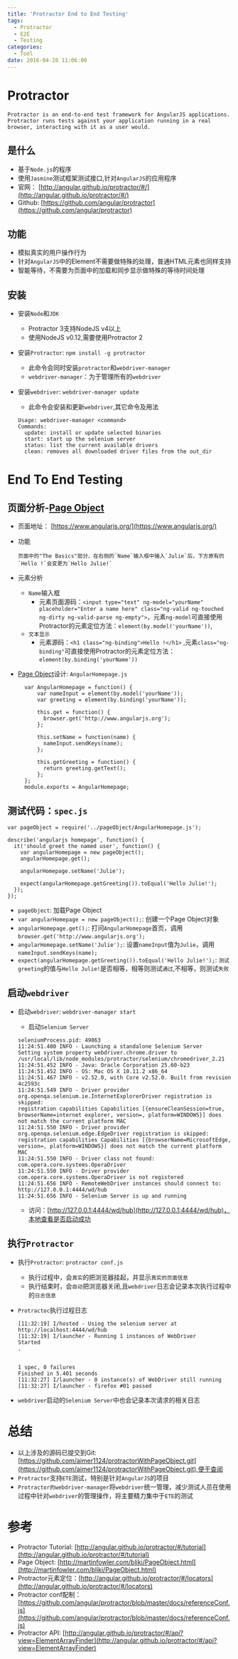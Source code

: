 ```yaml
---
title: 'Protractor End to End Testing'
tags:
  - Protractor
  - E2E
  - Testing
categories:
  - Tool
date: 2016-04-28 11:06:00
---
```


# Protractor

```
Protractor is an end-to-end test framework for AngularJS applications.
Protractor runs tests against your application running in a real browser, interacting with it as a user would.
```

## 是什么
* 基于`Node.js`的程序
* 使用`Jasmine`测试框架测试接口,针对`AngularJS`的应用程序
* 官网： [http://angular.github.io/protractor/#/](http://angular.github.io/protractor/#/)
* Github: [https://github.com/angular/protractor](https://github.com/angular/protractor)

## 功能
* 模拟真实的用户操作行为
* 针对`AngularJS`中的Element不需要做特殊的处理，普通HTML元素也同样支持
* 智能等待，不需要为页面中的加载和同步显示做特殊的等待时间处理

<!--more-->


## 安装
* 安装`Node`和`JDK`
	* Protractor 3支持NodeJS v4以上
	* 使用NodeJS v0.12,需要使用Protractor 2
* 安装`Protractor`: `npm install -g protractor`
	* 此命令会同时安装`protractor`和`webdriver-manager`
	* `webdriver-manager`：为于管理所有的`webdriver`
* 安装`webdriver`: `webdriver-manager update`
	* 此命令会安装和更新`webdriver`,其它命令及用法

	```
	Usage: webdriver-manager <command>
	Commands:
	  update: install or update selected binaries
	  start: start up the selenium server
	  status: list the current available drivers
	  clean: removes all downloaded driver files from the out_dir
	```

#  End To End Testing
## 页面分析-[Page Object](http://martinfowler.com/bliki/PageObject.html)
* 页面地址： [https://www.angularjs.org/](https://www.angularjs.org/)
* 功能

	```
	页面中的"The Basics"部分，在右侧的`Name`输入框中输入`Julie`后，下方原有的`Hello !`会变更为`Hello Julie!`
	```

* 元素分析
	* `Name`输入框
		* 元素页面源码：`<input type="text" ng-model="yourName" placeholder="Enter a name here" class="ng-valid ng-touched ng-dirty ng-valid-parse ng-empty">`，元素`ng-model`可直接使用Protractor的元素定位方法：`element(by.model('yourName'))`,
	* `文本显示`
		* 元素源码：`<h1 class="ng-binding">Hello !</h1>` ,元素`class="ng-binding"`可直接使用Protractor的元素定位方法：`element(by.binding('yourName'))`
* [Page Object](http://martinfowler.com/bliki/PageObject.html)设计: `AngularHomepage.js`

	```
	  var AngularHomepage = function() {
		  var nameInput = element(by.model('yourName'));
		  var greeting = element(by.binding('yourName'));

		  this.get = function() {
		    browser.get('http://www.angularjs.org');
		  };

		  this.setName = function(name) {
		    nameInput.sendKeys(name);
		  };

		  this.getGreeting = function() {
		    return greeting.getText();
		  };
	  };
	  module.exports = AngularHomepage;
	```

## 测试代码：`spec.js`


```
var pageObject = require('../pageObject/AngularHomepage.js');

describe('angularjs homepage', function() {
  it('should greet the named user', function() {
    var angularHomepage = new pageObject();
    angularHomepage.get();

    angularHomepage.setName('Julie');

    expect(angularHomepage.getGreeting()).toEqual('Hello Julie!');
  });
});
```

* `pageObject`: 加载Page Object
* `var angularHomepage = new pageObject();`: 创建一个Page Object对象
* `angularHomepage.get();`: 打问`AngularHomepage`首页，调用`browser.get('http://www.angularjs.org');`
* `angularHomepage.setName('Julie');`: 设置`nameInput`值为`Julie`，调用`nameInput.sendKeys(name);`
* `expect(angularHomepage.getGreeting()).toEqual('Hello Julie!');`: `测试greeting`的值与`Hello Julie!`是否相等，相等则测试`通过`,不相等，则测试`失败`

## 启动`webdriver`
* 启动`webdriver`: `webdriver-manager start`
	* 启动`Selenium Server`

	```
	seleniumProcess.pid: 49863
	11:24:51.400 INFO - Launching a standalone Selenium Server
	Setting system property webdriver.chrome.driver to /usr/local/lib/node_modules/protractor/selenium/chromedriver_2.21
	11:24:51.452 INFO - Java: Oracle Corporation 25.60-b23
	11:24:51.452 INFO - OS: Mac OS X 10.11.2 x86_64
	11:24:51.467 INFO - v2.52.0, with Core v2.52.0. Built from revision 4c2593c
	11:24:51.549 INFO - Driver provider org.openqa.selenium.ie.InternetExplorerDriver registration is skipped:
	registration capabilities Capabilities [{ensureCleanSession=true, browserName=internet explorer, version=, platform=WINDOWS}] does not match the current platform MAC
	11:24:51.550 INFO - Driver provider org.openqa.selenium.edge.EdgeDriver registration is skipped:
	registration capabilities Capabilities [{browserName=MicrosoftEdge, version=, platform=WINDOWS}] does not match the current platform MAC
	11:24:51.550 INFO - Driver class not found: com.opera.core.systems.OperaDriver
	11:24:51.550 INFO - Driver provider com.opera.core.systems.OperaDriver is not registered
	11:24:51.656 INFO - RemoteWebDriver instances should connect to: http://127.0.0.1:4444/wd/hub
	11:24:51.656 INFO - Selenium Server is up and running
	```

	* 访问：[http://127.0.0.1:4444/wd/hub](http://127.0.0.1:4444/wd/hub)，本地查看是否启动成功

## 执行`Protractor`

* 执行`Protractor`: `protractor conf.js`
	* 执行过程中，会`真实`的把浏览器挂起，并显示`真实的页面信息`
	* 执行结束时，会`自动`把浏览器关闭,且`webdriver`日志会记录本次执行过程中的`日志信息`
* `Protractoc`执行过程日志

	```
	[11:32:19] I/hosted - Using the selenium server at http://localhost:4444/wd/hub
	[11:32:19] I/launcher - Running 1 instances of WebDriver
	Started
	.


	1 spec, 0 failures
	Finished in 5.401 seconds
	[11:32:27] I/launcher - 0 instance(s) of WebDriver still running
	[11:32:27] I/launcher - firefox #01 passed
	```

* `webdriver`启动的`Selenium Server`中也会记录本次请求的相关日志

# 总结

* 以上涉及的源码已提交到Git: [https://github.com/aimer1124/protractorWithPageObject.git](https://github.com/aimer1124/protractorWithPageObject.git),便于查阅
* `Protractor`支持`ETE`测试，特别是针对`AngularJS`的项目
* `Protractor的webdriver-manager`将`webdriver`统一管理，减少测试人员在使用过程中针对`webdriver`的管理操作，将主要精力集中于`ETE`的测试

# 参考

* Protractor Tutorial: [http://angular.github.io/protractor/#/tutorial](http://angular.github.io/protractor/#/tutorial)
* Page Object: [http://martinfowler.com/bliki/PageObject.html](http://martinfowler.com/bliki/PageObject.html)
* Protractor元素定位：[http://angular.github.io/protractor/#/locators](http://angular.github.io/protractor/#/locators)
* Protractor conf配制：[https://github.com/angular/protractor/blob/master/docs/referenceConf.js](https://github.com/angular/protractor/blob/master/docs/referenceConf.js)
* Protractor API: [http://angular.github.io/protractor/#/api?view=ElementArrayFinder](http://angular.github.io/protractor/#/api?view=ElementArrayFinder)
